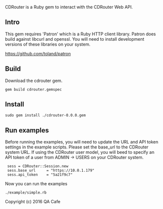 CDRouter is a Ruby gem to interact with the CDRouter Web API. 

## Intro

This gem requires 'Patron' which is a Ruby HTTP client library. Patron does
build against libcurl and openssl. You will need to install development
versions of these libraries on your system.

https://github.com/toland/patron

## Build

Download the cdrouter gem.
    
    gem build cdrouter.gemspec

## Install

    sudo gem install ./cdrouter-0.0.0.gem

## Run examples

Before running the examples, you will need to update the URL and API token
settings in the example scripts. Please set the base_url to the CDRouter
system URL. If using the CDRouter user model, you will beed to specify an
API token of a user from ADMIN -> USERS on your CDRouter system.

     sess = CDRouter::Session.new
     sess.base_url     = "https://10.0.1.179"
     sess.api_token    = "5a21f9c7"

Now you can run the examples

    ./example/simple.rb


Copyright (c) 2016 QA Cafe

